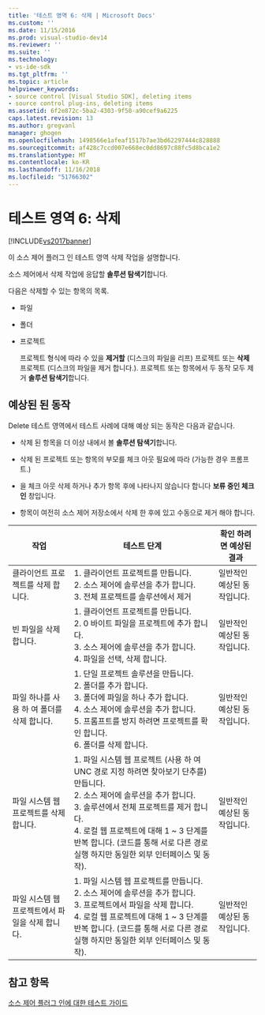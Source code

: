 ```yaml
---
title: '테스트 영역 6: 삭제 | Microsoft Docs'
ms.custom: ''
ms.date: 11/15/2016
ms.prod: visual-studio-dev14
ms.reviewer: ''
ms.suite: ''
ms.technology:
- vs-ide-sdk
ms.tgt_pltfrm: ''
ms.topic: article
helpviewer_keywords:
- source control [Visual Studio SDK], deleting items
- source control plug-ins, deleting items
ms.assetid: 6f2e872c-5ba2-4303-9f50-a90cef9a6225
caps.latest.revision: 13
ms.author: gregvanl
manager: ghogen
ms.openlocfilehash: 1498566e1afeaf1517b7ae3bd62297444c828888
ms.sourcegitcommit: af428c7ccd007e668ec0dd8697c88fc5d8bca1e2
ms.translationtype: MT
ms.contentlocale: ko-KR
ms.lasthandoff: 11/16/2018
ms.locfileid: "51766302"
---
```

# <a name="test-area-6-delete"></a>테스트 영역 6: 삭제
[!INCLUDE[vs2017banner](../../includes/vs2017banner.md)]

이 소스 제어 플러그 인 테스트 영역 삭제 작업을 설명합니다.  
  
 소스 제어에서 삭제 작업에 응답할 **솔루션 탐색기**합니다.  
  
 다음은 삭제할 수 있는 항목의 목록.  
  
- 파일  
  
- 폴더  
  
- 프로젝트  
  
  프로젝트 형식에 따라 수 있을 **제거할** (디스크의 파일을 리프) 프로젝트 또는 **삭제** 프로젝트 (디스크의 파일을 제거 합니다.). 프로젝트 또는 항목에서 두 동작 모두 제거 **솔루션 탐색기**합니다.  
  
## <a name="expected-behavior"></a>예상된 된 동작  
 Delete 테스트 영역에서 테스트 사례에 대해 예상 되는 동작은 다음과 같습니다.  
  
-   삭제 된 항목을 더 이상 내에서 볼 **솔루션 탐색기**합니다.  
  
-   삭제 된 프로젝트 또는 항목의 부모를 체크 아웃 필요에 따라 (가능한 경우 프롬프트.)  
  
-   을 체크 아웃 삭제 하거나 추가 항목 후에 나타나지 않습니다 합니다 **보류 중인 체크 인** 창입니다.  
  
-   항목이 여전히 소스 제어 저장소에서 삭제 한 후에 있고 수동으로 제거 해야 합니다.  
  
|작업|테스트 단계|확인 하려면 예상된 결과|  
|------------|----------------|--------------------------------|  
|클라이언트 프로젝트를 삭제 합니다.|1.  클라이언트 프로젝트를 만듭니다.<br />2.  소스 제어에 솔루션을 추가 합니다.<br />3.  전체 프로젝트를 솔루션에서 제거|일반적인 예상된 동작입니다.|  
|빈 파일을 삭제 합니다.|1.  클라이언트 프로젝트를 만듭니다.<br />2.  0 바이트 파일을 프로젝트에 추가 합니다.<br />3.  소스 제어에 솔루션을 추가 합니다.<br />4.  파일을 선택, 삭제 합니다.|일반적인 예상된 동작입니다.|  
|파일 하나를 사용 하 여 폴더를 삭제 합니다.|1.  단일 프로젝트 솔루션을 만듭니다.<br />2.  폴더를 추가 합니다.<br />3.  폴더에 파일을 하나 추가 합니다.<br />4.  소스 제어에 솔루션을 추가 합니다.<br />5.  프롬프트를 방지 하려면 프로젝트를 확인 합니다.<br />6.  폴더를 삭제 합니다.|일반적인 예상된 동작입니다.|  
|파일 시스템 웹 프로젝트를 삭제 합니다.|1.  파일 시스템 웹 프로젝트 (사용 하 여 UNC 경로 지정 하려면 찾아보기 단추를) 만듭니다.<br />2.  소스 제어에 솔루션을 추가 합니다.<br />3.  솔루션에서 전체 프로젝트를 제거 합니다.<br />4.  로컬 웹 프로젝트에 대해 1 ~ 3 단계를 반복 합니다. (코드를 통해 서로 다른 경로 실행 하지만 동일한 외부 인터페이스 및 동작).|일반적인 예상된 동작입니다.|  
|파일 시스템 웹 프로젝트에서 파일을 삭제 합니다.|1.  파일 시스템 웹 프로젝트를 만듭니다.<br />2.  소스 제어에 솔루션을 추가 합니다.<br />3.  프로젝트에서 파일을 삭제 합니다.<br />4.  로컬 웹 프로젝트에 대해 1 ~ 3 단계를 반복 합니다. (코드를 통해 서로 다른 경로 실행 하지만 동일한 외부 인터페이스 및 동작).|일반적인 예상된 동작입니다.|  
  
## <a name="see-also"></a>참고 항목  
 [소스 제어 플러그 인에 대한 테스트 가이드](../../extensibility/internals/test-guide-for-source-control-plug-ins.md)

